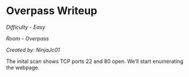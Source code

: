 # Overpass Writeup
*Difficulty - Easy*

*Room - Overpass*

*Created by: NinjaJc01*

The inital scan shows TCP ports 22 and 80 open. We’ll start enumerating the webpage.

